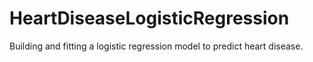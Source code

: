 # HeartDiseaseLogisticRegression
Building and fitting a logistic regression model to predict heart disease.

